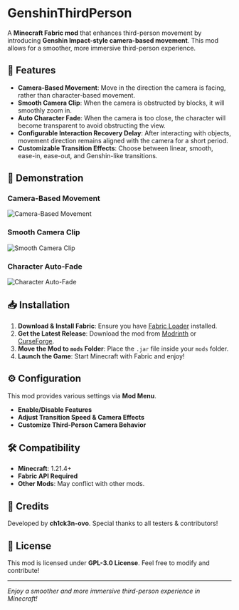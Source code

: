 # GenshinThirdPerson

A **Minecraft Fabric mod** that enhances third-person movement by introducing **Genshin Impact-style camera-based movement**. This mod allows for a smoother, more immersive third-person experience.

## 🌟 Features
- **Camera-Based Movement**: Move in the direction the camera is facing, rather than character-based movement.
- **Smooth Camera Clip**: When the camera is obstructed by blocks, it will smoothly zoom in.
- **Auto Character Fade**: When the camera is too close, the character will become transparent to avoid obstructing the view.
- **Configurable Interaction Recovery Delay**: After interacting with objects, movement direction remains aligned with the camera for a short period.
- **Customizable Transition Effects**: Choose between linear, smooth, ease-in, ease-out, and Genshin-like transitions.

## 🎥 Demonstration
### Camera-Based Movement
![Camera-Based Movement](assets/CameraBasedMovement.gif)

### Smooth Camera Clip
![Smooth Camera Clip](assets/SmoothCameraClip.gif)

### Character Auto-Fade
![Character Auto-Fade](assets/AutoCharacterFade.gif)

## 📥 Installation
1. **Download & Install Fabric**: Ensure you have [Fabric Loader](https://fabricmc.net/use/) installed.
2. **Get the Latest Release**: Download the mod from [Modrinth](https://modrinth.com/) or [CurseForge](https://www.curseforge.com/).
3. **Move the Mod to `mods` Folder**: Place the `.jar` file inside your `mods` folder.
4. **Launch the Game**: Start Minecraft with Fabric and enjoy!

## ⚙️ Configuration
This mod provides various settings via **Mod Menu**.
- **Enable/Disable Features**
- **Adjust Transition Speed & Camera Effects**
- **Customize Third-Person Camera Behavior**

## 🛠 Compatibility
- **Minecraft**: 1.21.4+
- **Fabric API Required**
- **Other Mods**: May conflict with other mods.

## 💖 Credits
Developed by **ch1ck3n-ovo**.
Special thanks to all testers & contributors!

## 📜 License
This mod is licensed under **GPL-3.0 License**. Feel free to modify and contribute!

---
*Enjoy a smoother and more immersive third-person experience in Minecraft!*

